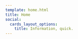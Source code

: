 ```yaml
---
template: home.html
title: Home
social:
  cards_layout_options:
    title: Information, quick.
---
```

